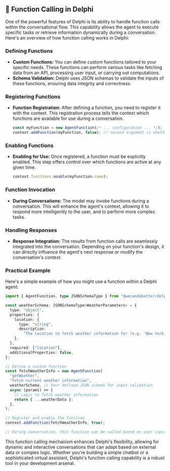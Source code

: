 ## 🔧 Function Calling in Delphi

One of the powerful features of Delphi is its ability to handle function calls
within the conversational flow. This capability allows the agent to execute
specific tasks or retrieve information dynamically during a conversation. Here's
an overview of how function calling works in Delphi:

### Defining Functions

- **Custom Functions:** You can define custom functions tailored to your
  specific needs. These functions can perform various tasks like fetching data
  from an API, processing user input, or carrying out computations.
- **Schema Validation:** Delphi uses JSON schemas to validate the inputs of
  these functions, ensuring data integrity and correctness.

### Registering Functions

- **Function Registration:** After defining a function, you need to register it
  with the context. This registration process tells the context which functions
  are available for use during a conversation.

  ```typescript
  const myFunction = new AgentFunction(/* ... configuration ... */);
  context.addFunction(myFunction, false); // second argument is whether to enable immediately
  ```

### Enabling Functions

- **Enabling for Use:** Once registered, a function must be explicitly enabled.
  This step offers control over which functions are active at any given time.

  ```typescript
  context.functions.enable(myFunction.name);
  ```

### Function Invocation

- **During Conversations:** The model may invoke functions during a
  conversation. This will enhance the agent's context, allowing it to respond
  more intelligently to the user, and to perform more complex tasks.

### Handling Responses

- **Response Integration:** The results from function calls are seamlessly
  integrated into the conversation. Depending on your function's design, it can
  directly influence the agent's next response or modify the conversation's
  context.

### Practical Example

Here's a simple example of how you might use a function within a Delphi agent:

```typescript
import { AgentFunction, type JSONSchemaType } from "@wecandobetter/delphi";

const weatherSchema: JSONSchemaType<WeatherParameters> = {
  type: "object",
  properties: {
    location: {
      type: "string",
      description:
        "The location to fetch weather information for (e.g. 'New York, NY').",
    },
  },
  required: ["location"],
  additionalProperties: false,
};

// Define a custom function
const fetchWeatherInfo = new AgentFunction(
  "getWeather",
  "Fetch current weather information",
  weatherSchema, // Your defined JSON schema for input validation
  async (params) => {
    // Logic to fetch weather information
    return { ...weatherData };
  },
);

// Register and enable the function
context.addFunction(fetchWeatherInfo, true);

// During conversation, this function can be called based on user input
```

This function calling mechanism enhances Delphi's flexibility, allowing for
dynamic and interactive conversations that can adapt based on external data or
complex logic. Whether you're building a simple chatbot or a sophisticated
virtual assistant, Delphi's function calling capability is a robust tool in your
development arsenal.
